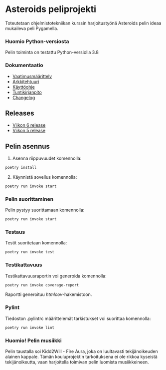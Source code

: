 # Asteroids peliprojekti
Toteutetaan ohjelmistotekniikan kurssin harjoitustyönä Asteroids pelin ideaa mukaileva peli Pygamella.

### Huomio Python-versiosta
Pelin toiminta on testattu Python-versiolla 3.8

### Dokumentaatio
- [Vaatimusmäärittely](https://github.com/JuhoPaananen/ot-harjoitustyo/blob/main/asteroids/dokumentaatio/vaatimusmaarittely.md)
- [Arkkitehtuuri](https://github.com/JuhoPaananen/ot-harjoitustyo/blob/main/asteroids/dokumentaatio/arkkitehtuuri.md)
- [Käyttöohje](https://github.com/JuhoPaananen/ot-harjoitustyo/blob/main/asteroids/dokumentaatio/kayttoohje.md)
- [Tuntikirjanpito](https://github.com/JuhoPaananen/ot-harjoitustyo/blob/main/asteroids/dokumentaatio/tuntikirjanpito.md)
- [Changelog](https://github.com/JuhoPaananen/ot-harjoitustyo/blob/main/asteroids/dokumentaatio/changelog.md)

## Releases
- [Viikon 6 release](https://github.com/JuhoPaananen/ot-harjoitustyo/releases/tag/viikko6)
- [Viikon 5 release](https://github.com/JuhoPaananen/ot-harjoitustyo/releases/tag/viikko5)

## Pelin asennus

1. Asenna riippuvuudet komennolla:

```bash
poetry install
```

2. Käynnistä sovellus komennolla:

```bash
poetry run invoke start
```

### Pelin suorittaminen

Pelin pystyy suorittamaan komennolla:

```bash
poetry run invoke start
```

### Testaus

Testit suoritetaan komennolla:

```bash
poetry run invoke test
```

### Testikattavuus

Testikattavuusraportin voi generoida komennolla:

```bash
poetry run invoke coverage-report
```

Raportti generoituu _htmlcov_-hakemistoon.

### Pylint

Tiedoston .pylintrc määrittelemät tarkistukset voi suorittaa komennolla:

```bash
poetry run invoke lint
```
### Huomio! Pelin musiikki
Pelin taustalla soi Kidd2Will - Fire Aura, joka on luultavasti tekijänoikeuden alainen kappale. Tämän kouluprojektin tarkoituksena ei ole rikkoa kyseistä tekijänoikeutta, vaan harjoitella toimivan pelin luomista musiikkeineen.
